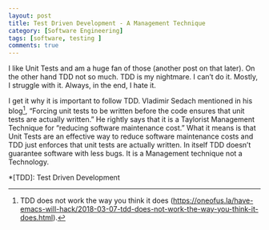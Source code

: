 ```yaml
---
layout: post
title: Test Driven Development - A Management Technique
category: [Software Engineering]
tags: [software, testing ]
comments: true
---
```


I like Unit Tests and am a huge fan of those (another post on that later). On the other hand TDD not so much. TDD is my nightmare. I can’t do it. Mostly, I struggle with it. Always, in the end, I hate it.

I get it why it is important to follow TDD. Vladimir Sedach mentioned in his blog[^1], “Forcing unit tests to be written before the code ensures that unit tests are actually written.” He rightly says that it is a Taylorist Management Technique for “reducing software maintenance cost.” What it means is that Unit Tests are an effective way to reduce software maintenance costs and TDD just enforces that unit tests are actually written. In itself TDD doesn’t guarantee software with less bugs. It is a Management technique not a Technology.

*[TDD]: Test Driven Development 

[^1]: TDD does not work the way you think it does (https://oneofus.la/have-emacs-will-hack/2018-03-07-tdd-does-not-work-the-way-you-think-it-does.html). 


